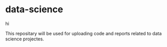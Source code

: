 # data-science
hi

This repositary will be used for uploading code and reports related to data science projectes.
